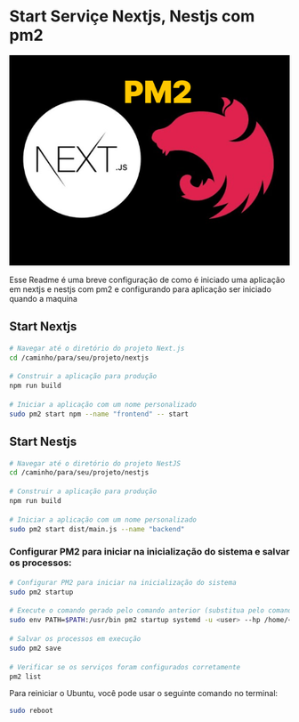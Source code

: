 # Start Serviçe Nextjs, Nestjs com pm2

![Texto Alternativo](others/start.png)

Esse Readme é uma breve configuração de como é iniciado uma aplicação em nextjs e nestjs com pm2 e configurando
para aplicação ser iniciado quando a maquina

## Start Nextjs

```bash
# Navegar até o diretório do projeto Next.js
cd /caminho/para/seu/projeto/nextjs

# Construir a aplicação para produção
npm run build

# Iniciar a aplicação com um nome personalizado
sudo pm2 start npm --name "frontend" -- start

```

## Start Nestjs

```bash
# Navegar até o diretório do projeto NestJS
cd /caminho/para/seu/projeto/nestjs

# Construir a aplicação para produção
npm run build

# Iniciar a aplicação com um nome personalizado
sudo pm2 start dist/main.js --name "backend"
```

### Configurar PM2 para iniciar na inicialização do sistema e salvar os processos:

```bash
# Configurar PM2 para iniciar na inicialização do sistema
sudo pm2 startup

# Execute o comando gerado pelo comando anterior (substitua pelo comando específico gerado para o seu sistema)
sudo env PATH=$PATH:/usr/bin pm2 startup systemd -u <user> --hp /home/<user>

# Salvar os processos em execução
sudo pm2 save

# Verificar se os serviços foram configurados corretamente
pm2 list

```

Para reiniciar o Ubuntu, você pode usar o seguinte comando no terminal:

```bash
sudo reboot
```
